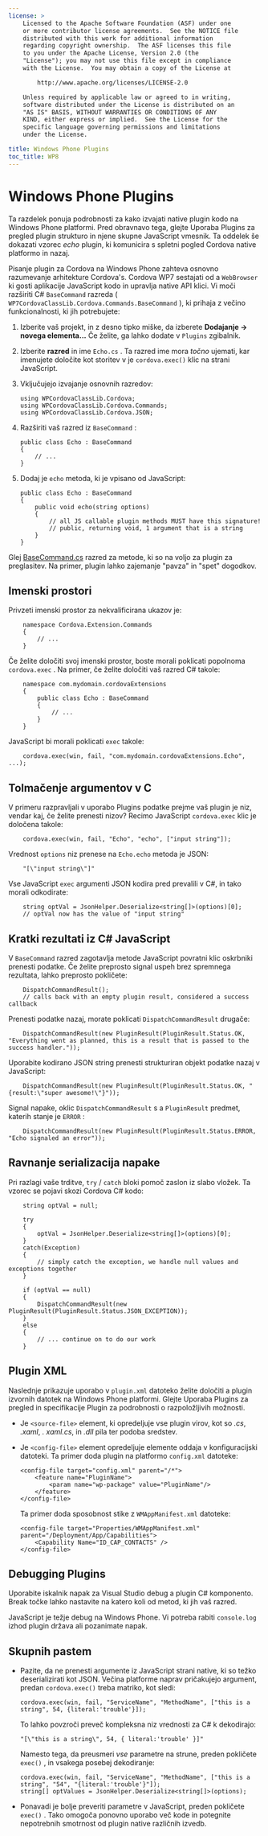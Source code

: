 ```yaml
---
license: >
    Licensed to the Apache Software Foundation (ASF) under one
    or more contributor license agreements.  See the NOTICE file
    distributed with this work for additional information
    regarding copyright ownership.  The ASF licenses this file
    to you under the Apache License, Version 2.0 (the
    "License"); you may not use this file except in compliance
    with the License.  You may obtain a copy of the License at

        http://www.apache.org/licenses/LICENSE-2.0

    Unless required by applicable law or agreed to in writing,
    software distributed under the License is distributed on an
    "AS IS" BASIS, WITHOUT WARRANTIES OR CONDITIONS OF ANY
    KIND, either express or implied.  See the License for the
    specific language governing permissions and limitations
    under the License.

title: Windows Phone Plugins
toc_title: WP8
---
```


# Windows Phone Plugins

Ta razdelek ponuja podrobnosti za kako izvajati native plugin kodo na Windows Phone platformi. Pred obravnavo tega, glejte Uporaba Plugins za pregled plugin strukturo in njene skupne JavaScript vmesnik. Ta oddelek še dokazati vzorec *echo* plugin, ki komunicira s spletni pogled Cordova native platformo in nazaj.

Pisanje plugin za Cordova na Windows Phone zahteva osnovno razumevanje arhitekture Cordova's. Cordova WP7 sestajati od a `WebBrowser` ki gosti aplikacije JavaScript kodo in upravlja native API klici. Vi moči razširiti C# `BaseCommand` razreda ( `WP7CordovaClassLib.Cordova.Commands.BaseCommand` ), ki prihaja z večino funkcionalnosti, ki jih potrebujete:

1.  Izberite vaš projekt, in z desno tipko miške, da izberete **Dodajanje → novega elementa...** Če želite, ga lahko dodate v `Plugins` zgibalnik.

2.  Izberite **razred** in ime `Echo.cs` . Ta razred ime mora *točno* ujemati, kar imenujete določite kot storitev v je `cordova.exec()` klic na strani JavaScript.

3.  Vključujejo izvajanje osnovnih razredov:
    
        using WPCordovaClassLib.Cordova;
        using WPCordovaClassLib.Cordova.Commands;
        using WPCordovaClassLib.Cordova.JSON;
        

4.  Razširiti vaš razred iz `BaseCommand` :
    
        public class Echo : BaseCommand
        {
            // ...
        }
        

5.  Dodaj je `echo` metoda, ki je vpisano od JavaScript:
    
        public class Echo : BaseCommand
        {
            public void echo(string options)
            {
                // all JS callable plugin methods MUST have this signature!
                // public, returning void, 1 argument that is a string
            }
        }
        

Glej [BaseCommand.cs][1] razred za metode, ki so na voljo za plugin za preglasitev. Na primer, plugin lahko zajemanje "pavza" in "spet" dogodkov.

 [1]: https://github.com/apache/cordova-wp7/blob/master/templates/standalone/cordovalib/Commands/BaseCommand.cs

## Imenski prostori

Privzeti imenski prostor za nekvalificirana ukazov je:

        namespace Cordova.Extension.Commands
        {
            // ...
        }
    

Če želite določiti svoj imenski prostor, boste morali poklicati popolnoma `cordova.exec` . Na primer, če želite določiti vaš razred C# takole:

        namespace com.mydomain.cordovaExtensions
        {
            public class Echo : BaseCommand
            {
                // ...
            }
        }
    

JavaScript bi morali poklicati `exec` takole:

        cordova.exec(win, fail, "com.mydomain.cordovaExtensions.Echo", ...);
    

## Tolmačenje argumentov v C

V primeru razpravljali v uporabo Plugins podatke prejme vaš plugin je niz, vendar kaj, če želite prenesti nizov? Recimo JavaScript `cordova.exec` klic je določena takole:

        cordova.exec(win, fail, "Echo", "echo", ["input string"]);
    

Vrednost `options` niz prenese na `Echo.echo` metoda je JSON:

        "[\"input string\"]"
    

Vse JavaScript `exec` argumenti JSON kodira pred prevalili v C#, in tako morali odkodirate:

        string optVal = JsonHelper.Deserialize<string[]>(options)[0];
        // optVal now has the value of "input string"
    

## Kratki rezultati iz C# JavaScript

V `BaseCommand` razred zagotavlja metode JavaScript povratni klic oskrbniki prenesti podatke. Če želite preprosto signal uspeh brez spremnega rezultata, lahko preprosto pokličete:

        DispatchCommandResult();
        // calls back with an empty plugin result, considered a success callback
    

Prenesti podatke nazaj, morate poklicati `DispatchCommandResult` drugače:

        DispatchCommandResult(new PluginResult(PluginResult.Status.OK, "Everything went as planned, this is a result that is passed to the success handler."));
    

Uporabite kodirano JSON string prenesti strukturiran objekt podatke nazaj v JavaScript:

        DispatchCommandResult(new PluginResult(PluginResult.Status.OK, "{result:\"super awesome!\"}"));
    

Signal napake, oklic `DispatchCommandResult` s a `PluginResult` predmet, katerih stanje je `ERROR` :

        DispatchCommandResult(new PluginResult(PluginResult.Status.ERROR, "Echo signaled an error"));
    

## Ravnanje serializacija napake

Pri razlagi vaše trditve, `try` / `catch` bloki pomoč zaslon iz slabo vložek. Ta vzorec se pojavi skozi Cordova C# kodo:

        string optVal = null;
    
        try
        {
            optVal = JsonHelper.Deserialize<string[]>(options)[0];
        }
        catch(Exception)
        {
            // simply catch the exception, we handle null values and exceptions together
        }
    
        if (optVal == null)
        {
            DispatchCommandResult(new PluginResult(PluginResult.Status.JSON_EXCEPTION));
        }
        else
        {
            // ... continue on to do our work
        }
    

## Plugin XML

Naslednje prikazuje uporabo v `plugin.xml` datoteko želite določiti a plugin izvornih datotek na Windows Phone platformi. Glejte Uporaba Plugins za pregled in specifikacije Plugin za podrobnosti o razpoložljivih možnosti.

*   Je `<source-file>` element, ki opredeljuje vse plugin virov, kot so *.cs*, *.xaml*, *. xaml.cs*, in *.dll* pila ter podoba sredstev.

*   Je `<config-file>` element opredeljuje elemente oddaja v konfiguracijski datoteki. Ta primer doda plugin na platformo `config.xml` datoteke:
    
        <config-file target="config.xml" parent="/*">
            <feature name="PluginName">
                <param name="wp-package" value="PluginName"/>
            </feature>
        </config-file>
        
    
    Ta primer doda sposobnost stike z `WMAppManifest.xml` datoteke:
    
        <config-file target="Properties/WMAppManifest.xml" parent="/Deployment/App/Capabilities">
            <Capability Name="ID_CAP_CONTACTS" />
        </config-file>
        

## Debugging Plugins

Uporabite iskalnik napak za Visual Studio debug a plugin C# komponento. Break točke lahko nastavite na katero koli od metod, ki jih vaš razred.

JavaScript je težje debug na Windows Phone. Vi potreba rabiti `console.log` izhod plugin država ali pozanimate napak.

## Skupnih pastem

*   Pazite, da ne prenesti argumente iz JavaScript strani native, ki so težko deserializirati kot JSON. Večina platforme naprav pričakujejo argument, predan `cordova.exec()` treba matriko, kot sledi:
    
        cordova.exec(win, fail, "ServiceName", "MethodName", ["this is a string", 54, {literal:'trouble'}]);
        
    
    To lahko povzroči preveč kompleksna niz vrednosti za C# k dekodirajo:
    
        "[\"this is a string\", 54, { literal:'trouble' }]"
        
    
    Namesto tega, da preusmeri *vse* parametre na strune, preden pokličete `exec()` , in vsakega posebej dekodiranje:
    
        cordova.exec(win, fail, "ServiceName", "MethodName", ["this is a string", "54", "{literal:'trouble'}"]);
        string[] optValues = JsonHelper.Deserialize<string[]>(options);
        

*   Ponavadi je bolje preveriti parametre v JavaScript, preden pokličete `exec()` . Tako omogoča ponovno uporabo več kode in potegnite nepotrebnih smotrnost od plugin native različnih izvedb.